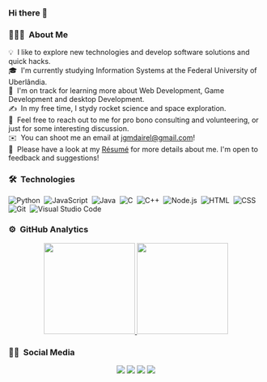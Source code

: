 ### Hi there 👋

<!--
**Esrat21/Esrat21** is a ✨ _special_ ✨ repository because its `README.md` (this file) appears on your GitHub profile.

<!-- ## 👋 &nbsp;Hey there! I'm Esrat -->

### 👨🏻‍💻 &nbsp;About Me

💡 &nbsp;I like to explore new technologies and develop software solutions and quick hacks.\
🎓 &nbsp;I'm currently studying Information Systems at the Federal University of Uberlândia.\
🌱 &nbsp;I'm on track for learning more about Web Development, Game Development and desktop Development.\
✍️ &nbsp;In my free time, I stydy rocket science and space exploration.\
💬 &nbsp;Feel free to reach out to me for pro bono consulting and volunteering, or just for some interesting discussion.\
✉️ &nbsp;You can shoot me an email at jgmdairel@gmail.com!\
📄 &nbsp;Please have a look at my [Résumé]() for more details about me. I'm open to feedback and suggestions!

### 🛠 &nbsp;Technologies

![Python](https://img.shields.io/badge/-Python-05122A?style=flat&logo=python)&nbsp;
![JavaScript](https://img.shields.io/badge/-JavaScript-05122A?style=flat&logo=javascript)&nbsp;
![Java](https://img.shields.io/badge/-Java-05122A?style=flat&logo=Java&logoColor=FFA518)&nbsp;
![C](https://img.shields.io/badge/-C-05122A?style=flat&logo=C&logoColor=A8B9CC)&nbsp;
![C++](https://img.shields.io/badge/-C++-05122A?style=flat&logo=C%2B%2B&logoColor=00599C)&nbsp;
![Node.js](https://img.shields.io/badge/-Node.js-05122A?style=flat&logo=node.js)&nbsp;
![HTML](https://img.shields.io/badge/-HTML-05122A?style=flat&logo=HTML5)&nbsp;
![CSS](https://img.shields.io/badge/-CSS-05122A?style=flat&logo=CSS3&logoColor=1572B6)&nbsp;
![Git](https://img.shields.io/badge/-Git-05122A?style=flat&logo=git)&nbsp;
![Visual Studio Code](https://img.shields.io/badge/-Visual%20Studio%20Code-05122A?style=flat&logo=visual-studio-code&logoColor=007ACC)&nbsp;


### ⚙️ &nbsp;GitHub Analytics

<p align="center">
<a href="https://github.com/Esrat21">
  <img height="180em" src="https://github-readme-stats-eight-theta.vercel.app/api?username=Esrat21&show_icons=true&theme=algolia&include_all_commits=true&count_private=true"/>
  <img height="180em" src="https://github-readme-stats-eight-theta.vercel.app/api/top-langs/?username=Esrat21&layout=compact&langs_count=8&theme=algolia"/>
</a>
</p>

### 🤝🏻 &nbsp;Social Media

<p align="center">
<a href="https://linkedin.com/in/esrat21/"><img src="https://img.shields.io/badge/-Joao%20Gabriel%20de%20Matos%20Dairel-0077B5?style=flat&logo=Linkedin&logoColor=white"/></a>
<a href="mailto:jgmdairel@gmail.com"><img src="https://img.shields.io/badge/-jgmdairel@gmail.com-D14836?style=flat&logo=Gmail&logoColor=white"/></a>
<a href="https://instagram.com/esrat_21"><img src="https://img.shields.io/badge/-@esrat_21-E4405F?style=flat&logo=Instagram&logoColor=white"/></a>
<a href="https://facebook.com/EsratJoao"><img src="https://img.shields.io/badge/-@EsratJoao-1877F2?style=flat&logo=Facebook&logoColor=white"/></a>
</p>
